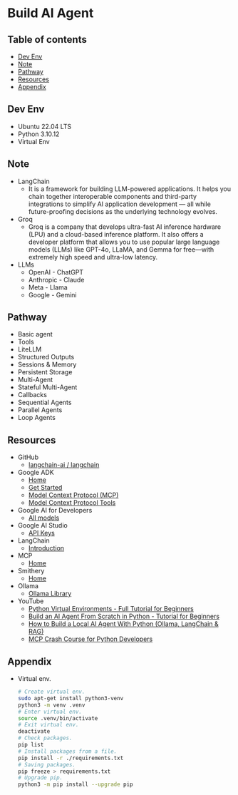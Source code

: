 <!-- omit in toc -->
# Build AI Agent

<!-- omit in toc -->
## Table of contents

- [Dev Env](#dev-env)
- [Note](#note)
- [Pathway](#pathway)
- [Resources](#resources)
- [Appendix](#appendix)

## Dev Env

- Ubuntu 22.04 LTS
- Python 3.10.12
- Virtual Env

## Note

- LangChain
  - It is a framework for building LLM-powered applications. It helps you chain together interoperable components and third-party integrations to simplify AI application development — all while future-proofing decisions as the underlying technology evolves.
- Groq
  - Groq is a company that develops ultra-fast AI inference hardware (LPU) and a cloud-based inference platform. It also offers a developer platform that allows you to use popular large language models (LLMs) like GPT-4o, LLaMA, and Gemma for free—with extremely high speed and ultra-low latency.
- LLMs
  - OpenAI - ChatGPT
  - Anthropic - Claude
  - Meta - Llama
  - Google - Gemini

## Pathway

- Basic agent
- Tools
- LiteLLM
- Structured Outputs
- Sessions & Memory
- Persistent Storage
- Multi-Agent
- Stateful Multi-Agent
- Callbacks
- Sequential Agents
- Parallel Agents
- Loop Agents

## Resources

- GitHub
  - [langchain-ai / langchain](https://github.com/langchain-ai)
- Google ADK
  - [Home](https://google.github.io/adk-docs/)
  - [Get Started](https://google.github.io/adk-docs/get-started/)
  - [Model Context Protocol (MCP)](https://google.github.io/adk-docs/mcp/)
  - [Model Context Protocol Tools](https://google.github.io/adk-docs/tools/mcp-tools/)
- Google AI for Developers
  - [All models](https://ai.google.dev/gemini-api/docs/models)
- Google AI Studio
  - [API Keys](https://aistudio.google.com/app/apikey)
- LangChain
  - [Introduction](https://python.langchain.com/docs/introduction)
- MCP
  - [Home](https://modelcontextprotocol.io/)
- Smithery
  - [Home](https://smithery.ai/)
- Ollama
  - [Ollama Library](https://ollama.com/library)
- YouTube
  - [Python Virtual Environments - Full Tutorial for Beginners](https://www.youtube.com/watch?v=Y21OR1OPC9A)
  - [Build an AI Agent From Scratch in Python - Tutorial for Beginners](https://www.youtube.com/watch?v=bTMPwUgLZf0)
  - [How to Build a Local AI Agent With Python (Ollama, LangChain & RAG)](https://www.youtube.com/watch?v=E4l91XKQSgw)
  - [MCP Crash Course for Python Developers](https://www.youtube.com/watch?v=5xqFjh56AwM)
  
## Appendix

- Virtual env.

  ``` bash
  # Create virtual env.
  sudo apt-get install python3-venv
  python3 -m venv .venv
  # Enter virtual env.
  source .venv/bin/activate
  # Exit virtual env.
  deactivate
  # Check packages.
  pip list
  # Install packages from a file.
  pip install -r ./requirements.txt
  # Saving packages.
  pip freeze > requirements.txt
  # Upgrade pip.
  python3 -m pip install --upgrade pip
  ```
